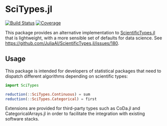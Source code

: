 # SciTypes.jl

[![Build Status](https://github.com/JuliaML/SciTypes.jl/actions/workflows/CI.yml/badge.svg?branch=main)](https://github.com/JuliaML/SciTypes.jl/actions/workflows/CI.yml?query=branch%3Amain)
[![Coverage](https://codecov.io/gh/JuliaML/SciTypes.jl/branch/main/graph/badge.svg)](https://codecov.io/gh/JuliaML/SciTypes.jl)

This package provides an alternative implementation to
[ScientificTypes.jl](https://github.com/JuliaAI/ScientificTypes.jl)
that is lightweight, with a more sensible set of defaults for data science.
See https://github.com/JuliaAI/ScientificTypes.jl/issues/180.

## Usage

This package is intended for developers of statistical packages
that need to dispatch different algorithms depending on scientific
types:

```julia
import SciTypes

reduction(::SciTypes.Continuous) = sum
reduction(::SciTypes.Categorical) = first
```

Extensions are provided for third-party types such as CoDa.jl
and CategoricalArrays.jl in order to facilitate the integration
with existing software stacks.
